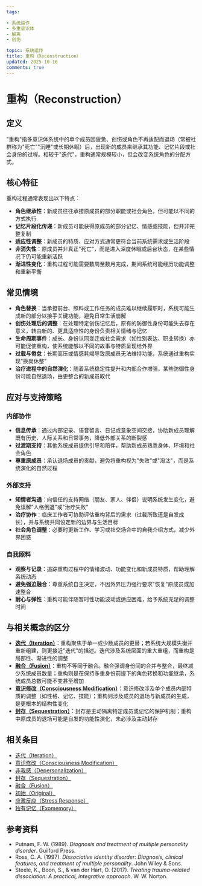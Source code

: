 ```yaml
---
tags:

- 系统运作
- 多重意识体
- 解离
- 创伤

topic: 系统运作
title: 重构（Reconstruction）
updated: 2025-10-16
comments: true
---
```


# 重构（Reconstruction）

## 定义

"重构"指多意识体系统中的单个成员因疲惫、创伤或角色不再适配而退场（常被社群称为"死亡""沉睡"或长期休眠）后，出现新的成员来继承其功能、记忆片段或社会身份的过程。相较于"迭代"，重构通常规模较小，但会改变系统角色的分配方式。

## 核心特征

重构过程通常表现出以下特点：

- **角色继承性**：新成员往往承接原成员的部分职能或社会角色，但可能以不同的方式执行
- **记忆片段化传递**：新成员可能获得原成员的部分记忆、情感或技能，但并非完整复制
- **适应性调整**：新成员的特质、应对方式通常更符合当前系统需求或生活阶段
- **非消失性**：原成员并非真正"死亡"，而是进入深度休眠或后台状态，在某些情况下仍可能重新活跃
- **渐进性变化**：重构过程可能需要数周至数月完成，期间系统可能经历功能调整和重新平衡

## 常见情境

- **角色替换**：当承担前台、照料或工作任务的成员难以继续履职时，系统可能生成新的部分以接手关键功能，避免日常生活崩解
- **创伤处理后的调整**：在处理特定创伤记忆后，原有的防御性身份可能失去存在意义，转由新的、更具适应性的身份负责相关情绪与记忆
- **生命周期事件**：成长、身份认同变迁或社会需求（如性别表达、职业转换）亦可能促使重构，使系统能够以不同的故事与特质呈现给外界
- **过载与倦怠**：长期高压或情感耗竭导致原成员无法维持功能，系统通过重构实现"换岗休整"
- **治疗进程中的自然演化**：随着系统稳定性提升和内部合作增强，某些防御性身份可能自然退场，由更整合的新成员取代

## 应对与支持策略

### 内部协作

- **信息传承**：通过内部记录、语音留言、日记或意象空间交接，协助新成员理解既有历史、人际关系和日常事务，降低外部关系的断裂感
- **过渡期支持**：其他系统成员提供引导和陪伴，帮助新成员熟悉身体、环境和社会角色
- **尊重原成员**：承认退场成员的贡献，避免将重构视为"失败"或"淘汰"，而是系统演化的自然过程

### 外部支持

- **知情者沟通**：向信任的支持网络（朋友、家人、伴侣）说明系统发生变化，避免误解"人格倒退"或"治疗失败"
- **治疗协作**：临床工作者可协助评估重构背后的需求（过载所致还是自发成长），并与系统共同设定新的边界与生活目标
- **社会角色调整**：必要时更新工作、学习或社交场合中的自我介绍方式，减少外界困惑

### 自我照料

- **观察与记录**：追踪重构过程中的情绪波动、功能变化和新成员特质，帮助理解系统动态
- **避免强迫融合**：尊重系统自主决定，不因外界压力强行要求"恢复"原成员或加速整合
- **耐心与弹性**：重构可能伴随暂时性功能波动或适应困难，给予系统充足的调整时间

## 与相关概念的区分

- [**迭代（Iteration）**](Iteration.md)：重构聚焦于单一或少数成员的更替；若系统大规模失衡并重新组建，则更接近"迭代"的描述。迭代涉及系统层面的重大重组，而重构是局部性、渐进性的调整
- [**融合（Fusion）**](Fusion.md)：重构不等同于融合。融合强调身份间的合并与整合，最终减少系统成员数量；重构则是在保持多重身份前提下的角色转换和功能继承，系统成员总数可能不变甚至增加
- [**意识修改（Consciousness Modification）**](Consciousness-Modification.md)：意识修改涉及单个成员内部特质的调整（如性格、记忆、技能）；重构则涉及成员的退场与新成员的生成，是更根本的结构性变化
- [**封存（Sequestration）**](Sequestration.md)：封存是主动隔离特定成员或记忆的保护机制；重构中原成员的退场可能是自发的功能性演化，未必涉及主动封存

## 相关条目

- [迭代（Iteration）](Iteration.md)
- [意识修改（Consciousness Modification）](Consciousness-Modification.md)
- [非我感（Depersonalization）](Not-Me-Feeling.md)
- [封存（Sequestration）](Sequestration.md)
- [融合（Fusion）](Fusion.md)
- [初始（Original）](Original.md)
- [应激反应（Stress Response）](Stress-Response.md)
- [独有记忆（Exomemory）](Exomemory.md)

## 参考资料

- Putnam, F. W. (1989). *Diagnosis and treatment of multiple personality disorder*. Guilford Press.
- Ross, C. A. (1997). *Dissociative identity disorder: Diagnosis, clinical features, and treatment of multiple personality*. John Wiley & Sons.
- Steele, K., Boon, S., & van der Hart, O. (2017). *Treating trauma-related dissociation: A practical, integrative approach*. W. W. Norton.
